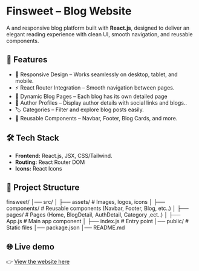 # Finsweet – Blog Website  

A  and responsive blog platform built with **React.js**, designed to deliver an elegant reading experience with clean UI, smooth navigation, and reusable components.  

## 🚀 Features  
- 📱 Responsive Design – Works seamlessly on desktop, tablet, and mobile.  
- ⚡ React Router Integration – Smooth navigation between pages.  
- 📰 Dynamic Blog Pages – Each blog has its own detailed page   
- 👤 Author Profiles – Display author details with social links and blogs..  
- 🏷️ Categories – Filter and explore blog posts easily.  
- 🎨 Reusable Components – Navbar, Footer, Blog Cards, and more.  

## 🛠️ Tech Stack  
- **Frontend:** React.js, JSX, CSS/Tailwind.
- **Routing:** React Router DOM  
- **Icons:** React Icons 

## 📂 Project Structure  
finsweet/
│── src/
│ ├── assets/ # Images, logos, icons
│ ├── components/ # Reusable components (Navbar, Footer, Blog, etc..)
│ ├── pages/ # Pages (Home, BlogDetail, AuthDetail, Category ,ect..)
│ ├── App.js # Main app component
│ ├── index.js # Entry point
│── public/ # Static files
│── package.json
│── README.md

## 🌐 Live demo
👉 [View the website here](https://gharbiislam.github.io/finsweet/)  

